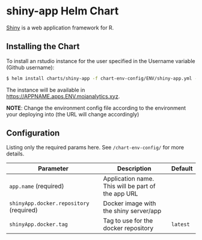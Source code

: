 # shiny-app Helm Chart

[Shiny](https://shiny.rstudio.com) is a web application framework for R.


## Installing the Chart

To install an rstudio instance for the user specified in the Username variable (Github username):

```bash
$ helm install charts/shiny-app -f chart-env-config/ENV/shiny-app.yml --name shiny-app-APPNAME --set app.name=APPNAME --set shinyApp.docker.repository=YOUR_SHINY_APP_DOCKER_IMAGE --namespace apps
```

The instance will be available in <https://APPNAME.apps.ENV.mojanalytics.xyz>.

**NOTE**: Change the environment config file according to the environment
          your deploying into (the URL will change accordingly)


## Configuration

Listing only the required params here. See `/chart-env-config/` for more details.

| Parameter  | Description     | Default |
| ---------- | --------------- | ------- |
| `app.name` (required) | Application name. This will be part of the app URL | |
| `shinyApp.docker.repository` (required) | Docker image with the shiny server/app | |
| `shinyApp.docker.tag` | Tag to use for the docker repository | `latest` |
